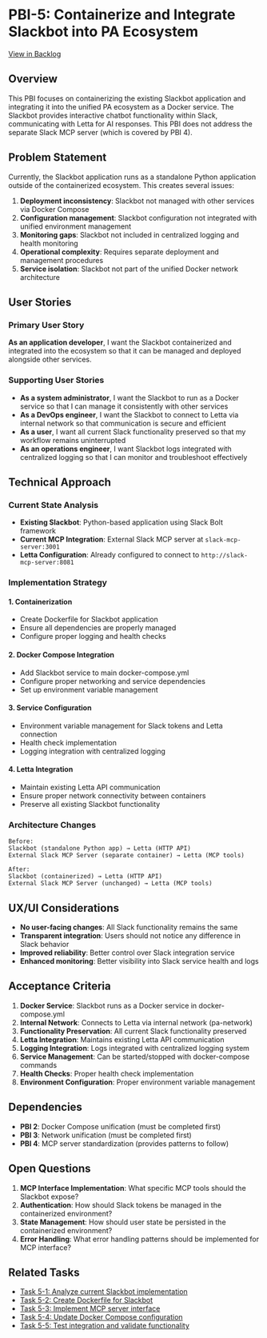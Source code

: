 # PBI-5: Containerize and Integrate Slackbot into PA Ecosystem

[View in Backlog](../backlog.md#user-content-5)

## Overview

This PBI focuses on containerizing the existing Slackbot application and integrating it into the unified PA ecosystem as a Docker service. The Slackbot provides interactive chatbot functionality within Slack, communicating with Letta for AI responses. This PBI does not address the separate Slack MCP server (which is covered by PBI 4).

## Problem Statement

Currently, the Slackbot application runs as a standalone Python application outside of the containerized ecosystem. This creates several issues:

1. **Deployment inconsistency**: Slackbot not managed with other services via Docker Compose
2. **Configuration management**: Slackbot configuration not integrated with unified environment management
3. **Monitoring gaps**: Slackbot not included in centralized logging and health monitoring
4. **Operational complexity**: Requires separate deployment and management procedures
5. **Service isolation**: Slackbot not part of the unified Docker network architecture

## User Stories

### Primary User Story
**As an application developer**, I want the Slackbot containerized and integrated into the ecosystem so that it can be managed and deployed alongside other services.

### Supporting User Stories
- **As a system administrator**, I want the Slackbot to run as a Docker service so that I can manage it consistently with other services
- **As a DevOps engineer**, I want the Slackbot to connect to Letta via internal network so that communication is secure and efficient
- **As a user**, I want all current Slack functionality preserved so that my workflow remains uninterrupted
- **As an operations engineer**, I want Slackbot logs integrated with centralized logging so that I can monitor and troubleshoot effectively

## Technical Approach

### Current State Analysis
- **Existing Slackbot**: Python-based application using Slack Bolt framework
- **Current MCP Integration**: External Slack MCP server at `slack-mcp-server:3001`
- **Letta Configuration**: Already configured to connect to `http://slack-mcp-server:8081`

### Implementation Strategy

#### 1. Containerization
- Create Dockerfile for Slackbot application
- Ensure all dependencies are properly managed
- Configure proper logging and health checks

#### 2. Docker Compose Integration
- Add Slackbot service to main docker-compose.yml
- Configure proper networking and service dependencies
- Set up environment variable management

#### 3. Service Configuration
- Environment variable management for Slack tokens and Letta connection
- Health check implementation
- Logging integration with centralized logging

#### 4. Letta Integration
- Maintain existing Letta API communication
- Ensure proper network connectivity between containers
- Preserve all existing Slackbot functionality

### Architecture Changes

```
Before:
Slackbot (standalone Python app) → Letta (HTTP API)
External Slack MCP Server (separate container) → Letta (MCP tools)

After:
Slackbot (containerized) → Letta (HTTP API)
External Slack MCP Server (unchanged) → Letta (MCP tools)
```

## UX/UI Considerations

- **No user-facing changes**: All Slack functionality remains the same
- **Transparent integration**: Users should not notice any difference in Slack behavior
- **Improved reliability**: Better control over Slack integration service
- **Enhanced monitoring**: Better visibility into Slack service health and logs

## Acceptance Criteria

1. **Docker Service**: Slackbot runs as a Docker service in docker-compose.yml
2. **Internal Network**: Connects to Letta via internal network (pa-network)
3. **Functionality Preservation**: All current Slack functionality preserved
4. **Letta Integration**: Maintains existing Letta API communication
5. **Logging Integration**: Logs integrated with centralized logging system
6. **Service Management**: Can be started/stopped with docker-compose commands
7. **Health Checks**: Proper health check implementation
8. **Environment Configuration**: Proper environment variable management

## Dependencies

- **PBI 2**: Docker Compose unification (must be completed first)
- **PBI 3**: Network unification (must be completed first)
- **PBI 4**: MCP server standardization (provides patterns to follow)

## Open Questions

1. **MCP Interface Implementation**: What specific MCP tools should the Slackbot expose?
2. **Authentication**: How should Slack tokens be managed in the containerized environment?
3. **State Management**: How should user state be persisted in the containerized environment?
4. **Error Handling**: What error handling patterns should be implemented for MCP interface?

## Related Tasks

- [Task 5-1: Analyze current Slackbot implementation](./5-1.md)
- [Task 5-2: Create Dockerfile for Slackbot](./5-2.md)
- [Task 5-3: Implement MCP server interface](./5-3.md)
- [Task 5-4: Update Docker Compose configuration](./5-4.md)
- [Task 5-5: Test integration and validate functionality](./5-5.md)
